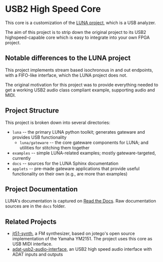 
# USB2 High Speed Core
This core is a customization of the [LUNA project](https://github.com/greatscottgadgets/luna),
which is a USB analyzer.

The aim of this project is to strip down the original project to
its USB2 highspeed-capable core which is easy to integrate into your own
FPGA project.

## Notable differences to the LUNA project

This project implements stream based isochronous
in and out endpoints, with a FIFO-like interface,
which the LUNA project does not.

The original motivation for this project was to provide everything
needed to get a working USB2 audio class compliant example, supporting audio and MIDI.

## Project Structure

This project is broken down into several directories:

* `luna` -- the primary LUNA python toolkit; generates gateware and provides USB functionality
  * `luna/gateware` -- the core gateware components for LUNA; and utilities for stitching them together
* `examples` -- simple LUNA-related examples; mostly gateware-targeted, currently
* `docs` -- sources for the LUNA Sphinx documentation
* `applets` -- pre-made gateware applications that provide useful functionality on their own (e.g., are more than examples)

## Project Documentation

LUNA's documentation is captured on [Read the Docs](https://luna.readthedocs.io/en/latest/). Raw documentation sources
are in the `docs` folder.

## Related Projects
* [jt51-synth](https://github.com/hansfbaier/jt51-synth/), a FM synthesizer,
based on jotego's open source implementation of the Yamaha YM2151.
The project uses this core as USB MIDI interface.
* [adat-usb2-audio-interface](https://github.com/hansfbaier/adat-usb2-audio-interface),
an USB2 high speed audio interface with ADAT inputs and outputs
